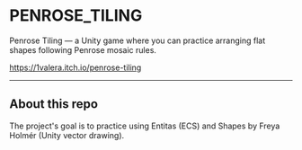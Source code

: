 # PENROSE_TILING
Penrose Tiling — a Unity game where you can practice arranging flat shapes following Penrose mosaic rules.

https://1valera.itch.io/penrose-tiling

---

## About this repo
The project's goal is to practice using Entitas (ECS) and Shapes by Freya Holmér (Unity vector drawing).
